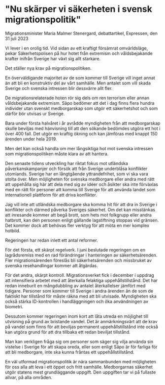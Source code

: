 # "Nu skärper vi säkerheten i svensk migrationspolitik"

Migrationsminister Maria Malmer Stenergard, debattartikel, Expressen, den 31 juli 2023


Vi lever i en orolig tid. Vid sidan av ett kraftigt försämrat omvärldsläge, pekar Säkerhetspolisen på hur hotet från extremism och våldsbejakande krafter inifrån Sverige har växt sig allt starkare.

Det ställer nya krav på migrationspolitiken.

En överväldigande majoritet av de som kommer till Sverige vill inget annat än att bli en konstruktiv del av vårt samhälle. Men antalet som vill skada Sverige och svenska intressen blir dessvärre allt fler.

De migrationsrelaterade hoten rör sig dels om ren terrorism eller annan våldsbejakande extremism. Säpo bedömer att det i dag finns flera hundra individer utan svenskt medborgarskap som utgör ett säkerhetshot och som därför bör utvisas ur Sverige.

Bara under första halvåret i år avrådde myndigheten från att medborgarskap skulle beviljas med hänvisning till att den sökande bedömdes utgöra ett hot i över 400 fall. Det utgör en kraftig ökning och kan jämföras med knappt 150 ärenden under hela 2019\.

Men det kan också handla om mer långsiktiga hot mot svenska intressen som migrationspolitiken måste klara av att hantera.

Den senaste tidens utveckling har riktat fokus mot utländska påverkanskampanjer och försök att från Sverige underblåsa konflikter utomlands. Sverige har en långtgående yttrandefrihet, som vi ska vara stolta över. Men möjligheten för svenska medborgare eller andra med rätt att uppehålla sig här att dela med sig av idéer och åsikter ska inte förväxlas med en rätt för personer att komma till Sverige för att använda landet som internationell plattform för att driva konflikter.

Jag vill inte att utländska medborgare ska komma hit för att dra in Sverige i konflikter och därmed påverka Sveriges säkerhet. Om det kan misstänkas att inresande kommer att begå brott, som hets mot folkgrupp eller andra hatbrott, kan den personen enligt gällande lagstiftning stoppas vid gränsen. Det kommer dock att behövas fler verktyg för att möta en mer komplex hotbild.

Regeringen har redan inlett ett antal reformer.

För det första, ett skärpt regelverk. I juni beslutade regeringen om en lagrådsremiss med en rad förändringar i hanteringen av säkerhetsärenden. Fler migrationsärenden föreslås bli säkerhetsärenden och missbruket av svenska resehandlingar kommer att åtgärdas.

För det andra, skärpt kontroll. Migrationsverket fick i december i uppdrag att intensifiera arbetet med att återkalla felaktiga uppehållstillstånd. Det har redan inneburit en mångdubbling av antalet återkallelser jämfört med tidigare. Personer som kommer till Sverige i andra ärenden än de som de faktiskt har tillstånd för måste räkna med att bli utvisade. Myndigheten ska också stärka ID\-kontrollen i handläggningen och öka användningen av biometri.

Dessutom kommer regeringen inom kort att låta utreda en möjlighet till utvisning på grund av bristande vandel. Det är anmärkningsvärt att de krav på vandel som finns för att beviljas permanent uppehållstillstånd inte också kan utgöra grund för att dra tillbaka ett redan beviljat tillstånd.

Man kan verkligen fråga sig om personer som säger sig vilja använda sin vistelse i Sverige för att skapa oreda, eller som enligt Säpo är för farliga för att bli medborgare, inte ska kunna fråntas ett uppehållstillstånd.

En väl utformad migrationspolitik är nära sammanbunden med möjligheten för oss alla att leva i ett öppet och fritt samhälle. Medborgarnas säkerhet utgör statens mest grundläggande uppgift. Den uppgiften tar vi på fullaste allvar, på alla områden.
